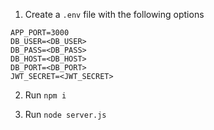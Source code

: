 1. Create a `.env` file with the following options
```
APP_PORT=3000
DB_USER=<DB_USER>
DB_PASS=<DB_PASS>
DB_HOST=<DB_HOST>
DB_PORT=<DB_PORT>
JWT_SECRET=<JWT_SECRET>
```

2. Run `npm i`

3. Run `node server.js`
